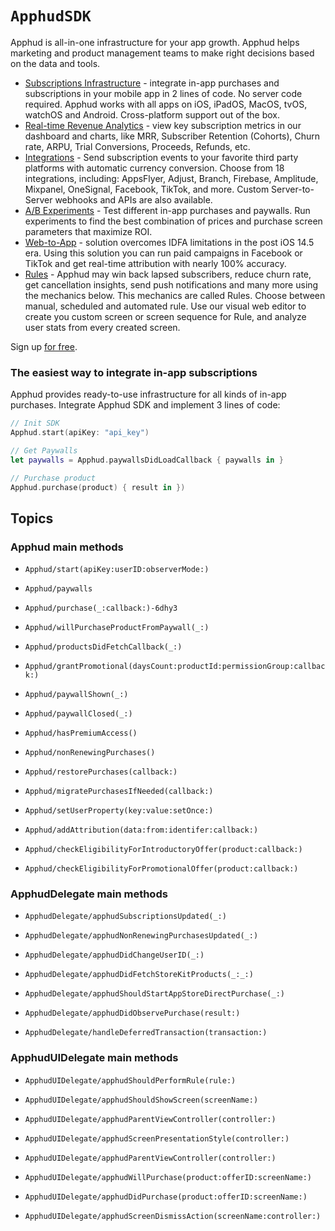 # ``ApphudSDK``

Apphud is all-in-one infrastructure for your app growth. Apphud helps marketing and product management teams to make right decisions based on the data and tools. 

  * [Subscriptions Infrastructure](https://docs.apphud.com/getting-started/sdk-integration) - integrate in-app purchases and subscriptions in your mobile app in 2 lines of code. No server code required. Apphud works with all apps on iOS, iPadOS, MacOS, tvOS, watchOS and Android. Cross-platform support out of the box.
  * [Real-time Revenue Analytics](https://docs.apphud.com/analyze/dashboard) - view key subscription metrics in our dashboard and charts, like MRR, Subscriber Retention (Cohorts), Churn rate, ARPU, Trial Conversions, Proceeds, Refunds, etc.
  * [Integrations](https://docs.apphud.com/integrations/analytics) - Send subscription events to your favorite third party platforms with automatic currency conversion. Choose from 18 integrations, including: AppsFlyer, Adjust, Branch, Firebase, Amplitude, Mixpanel, OneSignal, Facebook, TikTok, and more. Custom Server-to-Server webhooks and APIs are also available.
  * [A/B Experiments](https://docs.apphud.com/getting-started/experiments) - Test different in-app purchases and paywalls. Run experiments to find the best combination of prices and purchase screen parameters that maximize ROI.
  * [Web-to-App](https://docs.apphud.com/web-to-app/web-to-app-solution) - solution overcomes IDFA limitations in the post iOS 14.5 era. Using this solution you can run paid campaigns in Facebook or TikTok and get real-time attribution with nearly 100% accuracy.
  * [Rules](https://docs.apphud.com/rules-and-screens/rules) - Apphud may win back lapsed subscribers, reduce churn rate, get cancellation insights, send push notifications and many more using the mechanics below. This mechanics are called Rules. Choose between manual, scheduled and automated rule. Use our visual web editor to create you custom screen or screen sequence for Rule, and analyze user stats from every created screen.



Sign up [for free](https://apphud.com).

### The easiest way to integrate in-app subscriptions

Apphud provides ready-to-use infrastructure for all kinds of in-app purchases. Integrate Apphud SDK and implement 3 lines of code:

```swift
// Init SDK
Apphud.start(apiKey: "api_key")

// Get Paywalls
let paywalls = Apphud.paywallsDidLoadCallback { paywalls in }

// Purchase product
Apphud.purchase(product) { result in })
```

## Topics

### Apphud main methods
- ``Apphud/start(apiKey:userID:observerMode:)``
- ``Apphud/paywalls``
- ``Apphud/purchase(_:callback:)-6dhy3``

- ``Apphud/willPurchaseProductFromPaywall(_:)``
- ``Apphud/productsDidFetchCallback(_:)``
- ``Apphud/grantPromotional(daysCount:productId:permissionGroup:callback:)``
- ``Apphud/paywallShown(_:)``
- ``Apphud/paywallClosed(_:)``

- ``Apphud/hasPremiumAccess()``
- ``Apphud/nonRenewingPurchases()``
- ``Apphud/restorePurchases(callback:)``
- ``Apphud/migratePurchasesIfNeeded(callback:)``

- ``Apphud/setUserProperty(key:value:setOnce:)``
- ``Apphud/addAttribution(data:from:identifer:callback:)``
- ``Apphud/checkEligibilityForIntroductoryOffer(product:callback:)``
- ``Apphud/checkEligibilityForPromotionalOffer(product:callback:)``

### ApphudDelegate main methods
- ``ApphudDelegate/apphudSubscriptionsUpdated(_:)``
- ``ApphudDelegate/apphudNonRenewingPurchasesUpdated(_:)``
- ``ApphudDelegate/apphudDidChangeUserID(_:)``

- ``ApphudDelegate/apphudDidFetchStoreKitProducts(_:_:)``
- ``ApphudDelegate/apphudShouldStartAppStoreDirectPurchase(_:)``
- ``ApphudDelegate/apphudDidObservePurchase(result:)``
- ``ApphudDelegate/handleDeferredTransaction(transaction:)``

### ApphudUIDelegate main methods
- ``ApphudUIDelegate/apphudShouldPerformRule(rule:)``
- ``ApphudUIDelegate/apphudShouldShowScreen(screenName:)``
- ``ApphudUIDelegate/apphudParentViewController(controller:)``

- ``ApphudUIDelegate/apphudScreenPresentationStyle(controller:)``
- ``ApphudUIDelegate/apphudParentViewController(controller:)``
- ``ApphudUIDelegate/apphudWillPurchase(product:offerID:screenName:)``
- ``ApphudUIDelegate/apphudDidPurchase(product:offerID:screenName:)``
- ``ApphudUIDelegate/apphudScreenDismissAction(screenName:controller:)``

